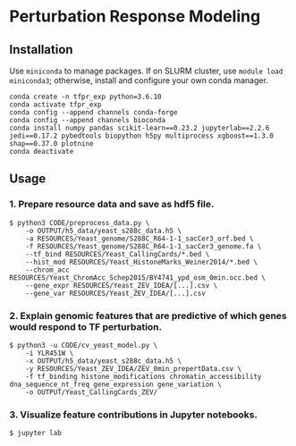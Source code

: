 # Perturbation Response Modeling

## Installation

Use `miniconda` to manage packages. If on SLURM cluster, use `module load miniconda3`; otherwise, install and configure your own conda manager. 

```
conda create -n tfpr_exp python=3.6.10
conda activate tfpr_exp
conda config --append channels conda-forge 
conda config --append channels bioconda
conda install numpy pandas scikit-learn==0.23.2 jupyterlab==2.2.6 jedi==0.17.2 pybedtools biopython h5py multiprocess xgboost==1.3.0 shap==0.37.0 plotnine
conda deactivate
```

## Usage

### 1. Prepare resource data and save as hdf5 file.

```
$ python3 CODE/preprocess_data.py \
    -o OUTPUT/h5_data/yeast_s288c_data.h5 \
    -a RESOURCES/Yeast_genome/S288C_R64-1-1_sacCer3_orf.bed \
    -f RESOURCES/Yeast_genome/S288C_R64-1-1_sacCer3_genome.fa \
    --tf_bind RESOURCES/Yeast_CallingCards/*.bed \
    --hist_mod RESOURCES/Yeast_HistoneMarks_Weiner2014/*.bed \
    --chrom_acc RESOURCES/Yeast_ChromAcc_Schep2015/BY4741_ypd_osm_0min.occ.bed \
    --gene_expr RESOURCES/Yeast_ZEV_IDEA/[...].csv \
    --gene_var RESOURCES/Yeast_ZEV_IDEA/[...].csv 
```

### 2. Explain genomic features that are predictive of which genes would respond to TF perturbation.

```
$ python3 -u CODE/cv_yeast_model.py \
    -i YLR451W \
    -x OUTPUT/h5_data/yeast_s288c_data.h5 \
    -y RESOURCES/Yeast_ZEV_IDEA/ZEV_0min_prepertData.csv \
    -f tf_binding histone_modifications chromatin_accessibility dna_sequence_nt_freq gene_expression gene_variation \
    -o OUTPUT/Yeast_CallingCards_ZEV/
```

### 3. Visualize feature contributions in Jupyter notebooks.

```
$ jupyter lab
```
